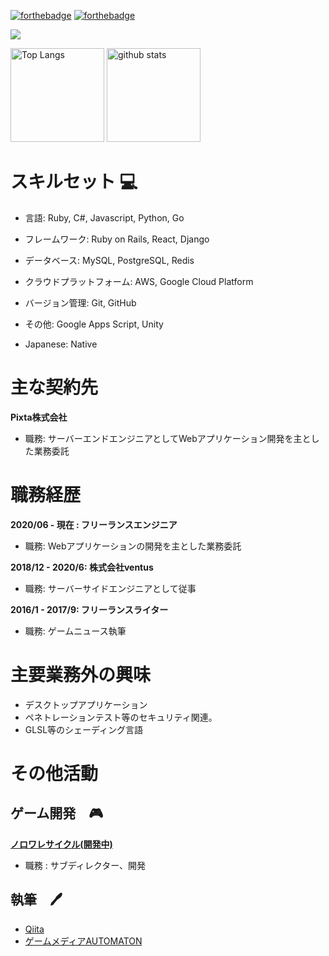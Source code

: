 [![forthebadge](https://forthebadge.com/images/badges/powered-by-coffee.svg)](https://forthebadge.com) [![forthebadge](https://forthebadge.com/images/badges/for-you.svg)](https://forthebadge.com)
<p align="left">
  <a href="https://skillicons.dev">
   <img src="https://skillicons.dev/icons?i=js,ruby,python,cs,nim,go,aws,mysql,postgres,emacs,vscode" />
  </a>
</p>
<p align="left"> 
  <img alt="Top Langs" height="150px" src="https://github-readme-stats.vercel.app/api/top-langs/?username=imtan&layout=compact&show_icons=true&theme=onedark" />
  <img alt="github stats" height="150px" src="https://github-readme-stats.vercel.app/api?username=imtan&theme=onedark&show_icons=ture" />
</p>

# スキルセット 💻
- 言語: Ruby, C#, Javascript, Python, Go
- フレームワーク: Ruby on Rails, React, Django
- データベース: MySQL, PostgreSQL, Redis
- クラウドプラットフォーム: AWS, Google Cloud Platform
- バージョン管理: Git, GitHub
- その他: Google Apps Script, Unity

- Japanese: Native

# 主な契約先
**Pixta株式会社**
- 職務: サーバーエンドエンジニアとしてWebアプリケーション開発を主とした業務委託

# 職務経歴

**2020/06 - 現在 : フリーランスエンジニア**
- 職務: Webアプリケーションの開発を主とした業務委託
 
**2018/12 - 2020/6: 株式会社ventus**
- 職務: サーバーサイドエンジニアとして従事

**2016/1 - 2017/9: フリーランスライター**
- 職務: ゲームニュース執筆

# 主要業務外の興味
- デスクトップアプリケーション
- ペネトレーションテスト等のセキュリティ関連。
- GLSL等のシェーディング言語
 
# その他活動
## ゲーム開発　🎮
**[ノロワレサイクル(開発中)](https://store.steampowered.com/app/2183820/_/)**

- 職務 : サブディレクター、開発

## 執筆　🖊️
* [Qiita](https://qiita.com/imtanization)
* [ゲームメディアAUTOMATON](https://automaton-media.com/author/shun-kurosawa/)
